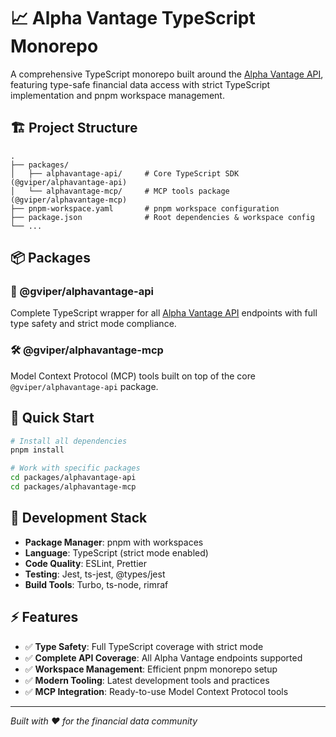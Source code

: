 # 📈 Alpha Vantage TypeScript Monorepo

A comprehensive TypeScript monorepo built around the [Alpha Vantage API](https://www.alphavantage.co/documentation/#), featuring type-safe financial data access with strict TypeScript implementation and pnpm workspace management.

## 🏗️ Project Structure

```
.
├── packages/
│   ├── alphavantage-api/     # Core TypeScript SDK (@gviper/alphavantage-api)
│   └── alphavantage-mcp/     # MCP tools package (@gviper/alphavantage-mcp)
├── pnpm-workspace.yaml       # pnpm workspace configuration
├── package.json              # Root dependencies & workspace config
└── ...
```

## 📦 Packages

### 🔧 @gviper/alphavantage-api
Complete TypeScript wrapper for all [Alpha Vantage API](https://www.alphavantage.co/documentation/#) endpoints with full type safety and strict mode compliance.

### 🛠️ @gviper/alphavantage-mcp  
Model Context Protocol (MCP) tools built on top of the core `@gviper/alphavantage-api` package.

## 🚀 Quick Start

```bash
# Install all dependencies
pnpm install

# Work with specific packages
cd packages/alphavantage-api
cd packages/alphavantage-mcp
```

## 🔧 Development Stack

- **Package Manager**: pnpm with workspaces
- **Language**: TypeScript (strict mode enabled)
- **Code Quality**: ESLint, Prettier
- **Testing**: Jest, ts-jest, @types/jest
- **Build Tools**: Turbo, ts-node, rimraf

## ⚡ Features

- ✅ **Type Safety**: Full TypeScript coverage with strict mode
- ✅ **Complete API Coverage**: All Alpha Vantage endpoints supported
- ✅ **Workspace Management**: Efficient pnpm monorepo setup
- ✅ **Modern Tooling**: Latest development tools and practices
- ✅ **MCP Integration**: Ready-to-use Model Context Protocol tools

---

*Built with ❤️ for the financial data community*
